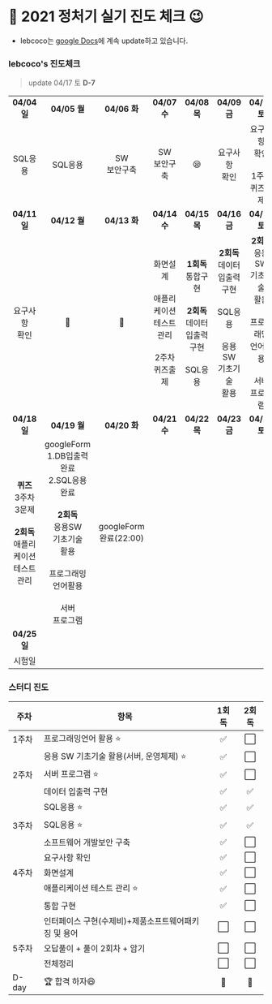 # :notebook_with_decorative_cover: 2021 정처기 실기 진도 체크 :wink:

* lebcoco는 [google Docs](https://docs.google.com/document/d/1dP9pkxsEYi-9YAKthbDNlj8FXQFtV_ie1CUb8Ay2jrE/edit?usp=sharing)에 계속 update하고 있습니다.



### lebcoco's 진도체크

> update 04/17 토 **D-7**

|                                                              |                                                              |                             |                                                              |                                                              |                                                              |                                                              |
| :----------------------------------------------------------: | :----------------------------------------------------------: | :-------------------------: | :----------------------------------------------------------: | :----------------------------------------------------------: | :----------------------------------------------------------: | :----------------------------------------------------------: |
|                         **04/04 일**                         |                         **04/05 월**                         |        **04/06 화**         |                         **04/07 수**                         |                         **04/08 목**                         |                         **04/09 금**                         |                         **04/10 토**                         |
|                           SQL응용                            |                           SQL응용                            |      SW <br />보안구축      |                      SW <br />보안구축                       |                           :sleepy:                           |                      요구사항<br />확인                      |      요구사항<br />확인<br /><br />1주차<br />퀴즈출제       |
|                         **04/11 일**                         |                         **04/12 월**                         |        **04/13 화**         |                         **04/14 수**                         |                         **04/15 목**                         |                         **04/16 금**                         |                         **04/17 토**                         |
|                      요구사항<br />확인                      |                         :briefcase:                          |         :briefcase:         | 화면설계<br /><br />애플리케이션<br />테스트관리<br /><br />2주차<br />퀴즈출제 | **1회독**<br />통합구현<br /><br />**2회독**<br />데이터입출력<br />구현<br /><br />SQL응용 | **2회독**<br />데이터입출력<br />구현<br /><br />SQL응용<br /><br />응용SW<br />기초기술<br />활용 | **2회독**<br />응용SW<br />기초기술<br />활용<br /><br />프로그래밍<br />언어활용<br /><br />서버<br />프로그램 |
|                         **04/18 일**                         |                         **04/19 월**                         |        **04/20 화**         |                         **04/21 수**                         |                         **04/22 목**                         |                         **04/23 금**                         |                         **04/24 토**                         |
| **퀴즈**<br />3주차3문제<br /><br />**2회독**<br />애플리케이션<br />테스트관리 | googleForm<br />1.DB입출력<br />완료<br />2.SQL응용<br />완료<br /><br />**2회독**<br />응용SW<br />기초기술<br />활용<br /><br />프로그래밍<br />언어활용<br /><br />서버<br />프로그램 | googleForm<br />완료(22:00) |                                                              |                                                              |                                                              |                                                              |
|                         **04/25 일**                         |                                                              |                             |                                                              |                                                              |                                                              |                                                              |
|                            시험일                            |                                                              |                             |                                                              |                                                              |                                                              |                                                              |


### 스터디 진도

| 주차  | 항목                                                 |       1회독        | 2회독 |
| ----- | ---------------------------------------------------- | :----------------: | :---: |
| 1주차 | 프로그래밍언어 활용 ⭐                                | :white_check_mark: |   ⬜   |
|       | 응용 SW 기초기술 활용(서버, 운영체제) ⭐              | :white_check_mark: |   ⬜   |
| 2주차 | 서버 프로그램 ⭐                                      | :white_check_mark: |   ⬜   |
|       | 데이터 입출력 구현                                   | :white_check_mark: |   ✅   |
|       | SQL응용 ⭐                                            | :white_check_mark: |   ✅   |
| 3주차 | SQL응용 ⭐                                            | :white_check_mark: |   ✅   |
|       | 소프트웨어 개발보안 구축                             | :white_check_mark: |   ⬜   |
|       | 요구사항 확인                                        | :white_check_mark: |   ⬜   |
| 4주차 | 화면설계                                             | :white_check_mark: |   ⬜   |
|       | 애플리케이션 테스트 관리 ⭐                           |         ✅          |   ⬜   |
|       | 통합 구현                                            |         ✅          |   ⬜   |
|       | 인터페이스 구현(수제비)+제품소프트웨어패키징 및 용어 |         ⬜          |   ⬜   |
| 5주차 | 오답풀이 + 풀이 2회차 + 암기                         |         ⬜          |   ⬜   |
|       | 전체정리                                             |         ⬜          |   ⬜   |
| D-day | 🏆 합격 하자😄                                         |         💯          |   💯   |

